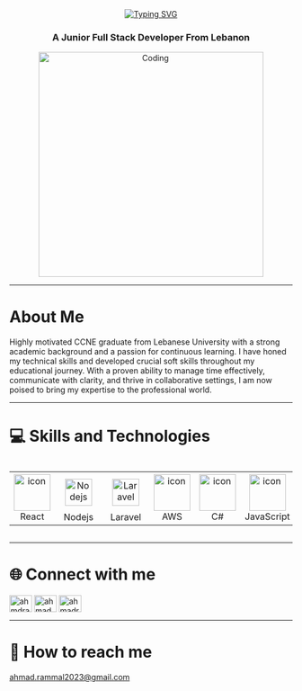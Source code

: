 <div align="center">
<a href="https://git.io/typing-svg"><img src="https://readme-typing-svg.herokuapp.com?font=Fira+Code&size=25&pause=1000&color=F7F7F7&center=true&random=false&width=650&height=60&lines=Hello+%F0%9F%91%8B%2C+I'm+Ahmad.+Welcome+to+my+profile!" alt="Typing SVG" /></a>
</div>

<h3 align="center">A Junior Full Stack Developer From Lebanon</h3>
<div align="center"><img src="https://media1.tenor.com/images/cd37fa49c983ac905df0016fd5b6a2ee/tenor.gif?itemid=13165216" width="400" alt="Coding"></div>

<hr/>

# About Me
<p>Highly motivated CCNE graduate from Lebanese University with a strong academic background and a passion for continuous learning. I have honed my technical skills and developed crucial soft skills throughout my educational journey. With a proven ability to manage time effectively, communicate with clarity, and thrive in collaborative settings, I am now poised to bring my expertise to the professional world.</p>

<hr/>

# 💻 Skills and Technologies
<div style="display: flex; align-items: flex-start; align: center">
  <table >
    <tr>
      <td align="center" width="100">
        <img src="https://techstack-generator.vercel.app/react-icon.svg" alt="icon" width="65" height="65" />
        <br>React
      </td>
      <td align="center" width="100">
        <img style="margin: 10px" src="https://skillicons.dev/icons?i=nodejs" width="48" height="48" alt="Nodejs" />
        <br>Nodejs
      </td>
      <td align="center" width="100">
        <img style="margin: 10px" src="https://skillicons.dev/icons?i=laravel" width="48" height="48" alt="Laravel" />
        <br>Laravel
      </td>
      <td align="center" width="100">
        <img src="https://techstack-generator.vercel.app/aws-icon.svg" alt="icon" width="65" height="65" />
        <br>AWS
      </td>
      <td align="center" width="100">
        <img src="https://techstack-generator.vercel.app/csharp-icon.svg" alt="icon" width="65" height="65" />
        <br>C#
      </td>
       <td align="center" width="100">
        <img src="https://techstack-generator.vercel.app/js-icon.svg" alt="icon" width="65" height="65" />
        <br>JavaScript
      </td>
      <td align="center" width="100">
        <img src="https://techstack-generator.vercel.app/ts-icon.svg" alt="icon" width="65" height="65" />
        <br>TypeScript
      </td>
      <td align="center" width="100">
        <img src="https://skillicons.dev/icons?i=php" width="48" height="48" alt="PHP" />
        <br>PHP
      </td>
      <td align="center" width="100">
        <img src="https://skillicons.dev/icons?i=mongodb" width="48" height="48" alt="MongoDB" />
        <br>MongoDB
      </td>
      <td align="center" width="100">
        <img src="https://techstack-generator.vercel.app/mysql-icon.svg" alt="icon" width="65" height="65" />
        <br>MySQL
      </td>
    </tr>
  </table>
</div>

<hr>

# 🌐 Connect with me
<p align="left">
<a href="https://linkedin.com/in/ahmdrammal" target="blank"><img align="center" src="https://raw.githubusercontent.com/rahuldkjain/github-profile-readme-generator/master/src/images/icons/Social/linked-in-alt.svg" alt="ahmdrammal" height="30" width="40" /></a>
<a href="https://instagram.com/ahmad_ramml" target="blank"><img align="center" src="https://raw.githubusercontent.com/rahuldkjain/github-profile-readme-generator/master/src/images/icons/Social/instagram.svg" alt="ahmad_ramml" height="30" width="40" /></a>
<a href="https://www.leetcode.com/ahmadr1" target="blank"><img align="center" src="https://raw.githubusercontent.com/rahuldkjain/github-profile-readme-generator/master/src/images/icons/Social/leet-code.svg" alt="ahmadr1" height="30" width="40" /></a>
</p>

<hr/>

# 📧 How to reach me
ahmad.rammal2023@gmail.com
